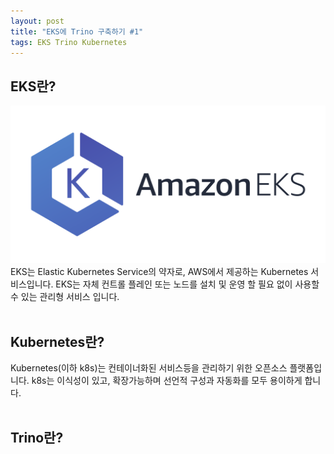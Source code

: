 ```yaml
---
layout: post
title: "EKS에 Trino 구축하기 #1"
tags: EKS Trino Kubernetes
---
```


## EKS란?
<img src = "/post_images/eks-on-trino-part1/amazon_eks.png" width="auto" height=auto>
EKS는 Elastic Kubernetes Service의 약자로, 
AWS에서 제공하는 Kubernetes 서비스입니다. EKS는 자체 컨트롤 플레인 또는 노드를 설치 및 운영 할 필요 없이 사용할 수 있는 관리형 서비스 입니다.
<br/><br/>

## Kubernetes란?
Kubernetes(이하 k8s)는 컨테이너화된 서비스등을 관리하기 위한 오픈소스 플랫폼입니다. k8s는 이식성이 있고, 확장가능하며 선언적 구성과 자동화를 모두 용이하게 합니다. 
<br/><br/>

## Trino란?



